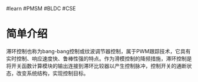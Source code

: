 #learn #PMSM #BLDC #CSE
# 简单介绍
滞环控制也称为bang-bang控制或纹波调节器控制，属于PWM跟踪技术，它具有实时控制、响应速度快、鲁棒性强的特点。作为滑模控制的降频措施，滞环控制是将开关函数计算模块的输出连接到滞环比较器以产生控制脉冲，控制开关的通断状态，改变系统结构，实现控制目标。
